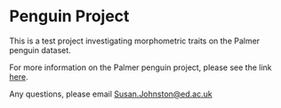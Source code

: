 # Penguin Project

This is a test project investigating morphometric traits on the Palmer penguin dataset.

For more information on the Palmer penguin project, please see the link [here](https://allisonhorst.github.io/palmerpenguins/).

Any questions, please email [Susan.Johnston\@ed.ac.uk](mailto:Susan.Johnston@ed.ac.uk)

